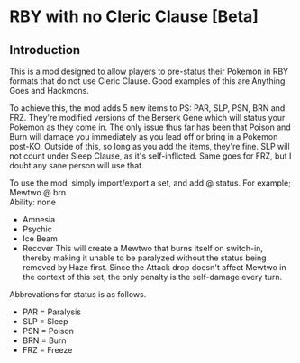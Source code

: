 RBY with no Cleric Clause [Beta]
====================

Introduction
------------
This is a mod designed to allow players to pre-status their Pokemon in RBY formats that do not use Cleric Clause. Good examples of this are Anything Goes and Hackmons. 

To achieve this, the mod adds 5 new items to PS: PAR, SLP, PSN, BRN and FRZ. They're modified versions of the Berserk Gene which will status your Pokemon as they come in. The only issue thus far has been that Poison and Burn will damage you immediately as you lead off or bring in a Pokemon post-KO. Outside of this, so long as you add the items, they're fine. SLP will not count under Sleep Clause, as it's self-inflicted. Same goes for FRZ, but I doubt any sane person will use that. 

To use the mod, simply import/export a set, and add @ status. For example;
  Mewtwo @ brn  
  Ability: none  
  - Amnesia  
  - Psychic  
  - Ice Beam  
  - Recover
This will create a Mewtwo that burns itself on switch-in, thereby making it unable to be paralyzed without the status being removed by Haze first. Since the Attack drop doesn't affect Mewtwo in the context of this set, the only penalty is the self-damage every turn. 

Abbrevations for status is as follows.
  - PAR = Paralysis
  - SLP = Sleep
  - PSN = Poison
  - BRN = Burn
  - FRZ = Freeze
